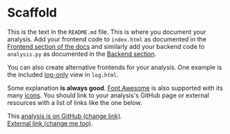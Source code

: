 <!--
Title: Scaffold_Py
Description: A short description of this analysis.
-->

# Scaffold

This is the text in the `README.md` file. This is where you document your
analysis. Add your frontend code to `index.html` as documented in the
[Frontend section of the docs](http://databench.trivial.io/v0.4/frontend.html)
and similarly add your backend code to `analysis.py` as documented in the
[Backend section](http://databench.trivial.io/v0.4/backend.html).

You can also create alternative frontends for your analysis. One example is the
included [log-only](log.html) view in `log.html`.

Some explanation __is always good__. 
[Font Awesome](http://fortawesome.github.io/Font-Awesome/) is also supported
with its many [icons](http://fortawesome.github.io/Font-Awesome/icons/).
You should link to your analysis's GitHub page or external resources with a 
list of links like the one below.

<i class="fa fa-fw fa-github"></i>
This [analysis is on GitHub (change link)](#).<br />
<i class="fa fa-fw fa-external-link"></i>
[External link (change me too)](#).
